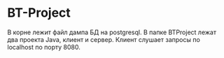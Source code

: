 # BT-Project
В корне лежит файл дампа БД на postgresql.
В папке BTProject лежат два проекта Java, клиент и сервер.
Клиент слушает запросы по localhost по порту 8080.
